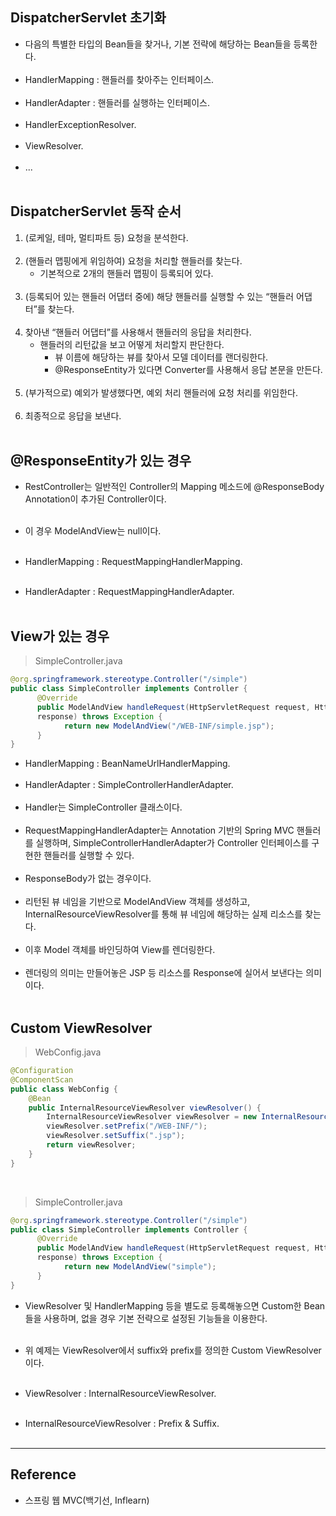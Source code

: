 DispatcherServlet 초기화
------------------------

-	다음의 특별한 타입의 Bean들을 찾거나, 기본 전략에 해당하는 Bean들을 등록한다.<br><br>
-	HandlerMapping : 핸들러를 찾아주는 인터페이스.<br><br>
-	HandlerAdapter : 핸들러를 실행하는 인터페이스.<br><br>
-	HandlerExceptionResolver.<br><br>
-	ViewResolver.<br><br>
-	...<br><br>

DispatcherServlet 동작 순서
---------------------------

1.	(로케일, 테마, 멀티파트 등) 요청을 분석한다.<br><br>
2.	(핸들러 맵핑에게 위임하여) 요청을 처리할 핸들러를 찾는다.
	-	기본적으로 2개의 핸들러 맵핑이 등록되어 있다.<br><br>
3.	(등록되어 있는 핸들러 어댑터 중에) 해당 핸들러를 실행할 수 있는 “핸들러 어댑터”를 찾는다.<br><br>
4.	찾아낸 “핸들러 어댑터”를 사용해서 핸들러의 응답을 처리한다.
	-	핸들러의 리턴값을 보고 어떻게 처리할지 판단한다.
		-	뷰 이름에 해당하는 뷰를 찾아서 모델 데이터를 랜더링한다.
		-	@ResponseEntity가 있다면 Converter를 사용해서 응답 본문을 만든다.<br><br>
5.	(부가적으로) 예외가 발생했다면, 예외 처리 핸들러에 요청 처리를 위임한다.<br><br>
6.	최종적으로 응답을 보낸다.<br><br>

@ResponseEntity가 있는 경우
---------------------------

-	RestController는 일반적인 Controller의 Mapping 메소드에 @ResponseBody Annotation이 추가된 Controller이다.<br><br>

-	이 경우 ModelAndView는 null이다.<br><br>

-	HandlerMapping : RequestMappingHandlerMapping.<br><br>

-	HandlerAdapter : RequestMappingHandlerAdapter.<br><br>

View가 있는 경우
----------------

> SimpleController.java

```java
@org.springframework.stereotype.Controller("/simple")
public class SimpleController implements Controller {
      @Override
      public ModelAndView handleRequest(HttpServletRequest request, HttpServletResponse
      response) throws Exception {
            return new ModelAndView("/WEB-INF/simple.jsp");
      }
}
```

-	HandlerMapping : BeanNameUrlHandlerMapping.<br><br>
-	HandlerAdapter : SimpleControllerHandlerAdapter.<br><br>
-	Handler는 SimpleController 클래스이다.<br><br>
-	RequestMappingHandlerAdapter는 Annotation 기반의 Spring MVC 핸들러를 실행하며, SimpleControllerHandlerAdapter가 Controller 인터페이스를 구현한 핸들러를 실행할 수 있다.<br><br>
-	ResponseBody가 없는 경우이다.<br><br>
-	리턴된 뷰 네임을 기반으로 ModelAndView 객체를 생성하고, InternalResourceViewResolver를 통해 뷰 네임에 해당하는 실제 리소스를 찾는다.<br><br>
-	이후 Model 객체를 바인딩하여 View를 렌더링한다.<br><br>
-	렌더링의 의미는 만들어놓은 JSP 등 리소스를 Response에 실어서 보낸다는 의미이다.<br><br>

Custom ViewResolver
-------------------

> WebConfig.java

```java
@Configuration
@ComponentScan
public class WebConfig {
    @Bean
    public InternalResourceViewResolver viewResolver() {
        InternalResourceViewResolver viewResolver = new InternalResourceViewResolver();
        viewResolver.setPrefix("/WEB-INF/");
        viewResolver.setSuffix(".jsp");
        return viewResolver;
    }
}
```

<br>

> SimpleController.java

```java
@org.springframework.stereotype.Controller("/simple")
public class SimpleController implements Controller {
      @Override
      public ModelAndView handleRequest(HttpServletRequest request, HttpServletResponse
      response) throws Exception {
            return new ModelAndView("simple");
      }
}
```

-	ViewResolver 및 HandlerMapping 등을 별도로 등록해놓으면 Custom한 Bean들을 사용하며, 없을 경우 기본 전략으로 설정된 기능들을 이용한다.<br><br>

-	위 예제는 ViewResolver에서 suffix와 prefix를 정의한 Custom ViewResolver이다.<br><br>

-	ViewResolver : InternalResourceViewResolver.<br><br>

-	InternalResourceViewResolver : Prefix & Suffix.<br><br>

---

Reference
---------

-	스프링 웹 MVC(백기선, Inflearn)

